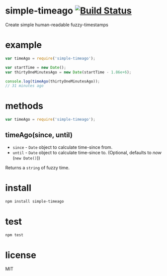 
# simple-timeago  [![Build Status](https://travis-ci.org/alexander-daniel/simple-timeago.svg?branch=master)](https://travis-ci.org/alexander-daniel/simple-timeago)
Create simple human-readable fuzzy-timestamps


# example
```javascript
var timeAgo = require('simple-timeago');

var startTime = new Date();
var thirtyOneMinutesAgo = new Date(startTime - 1.86e+6);

console.log(timeAgo(thirtyOneMinutesAgo));
// 31 minutes ago
```

# methods
```javascript
var timeAgo = require('simple-timeago');
```

## timeAgo(since, until)
- `since` - `Date` object to calculate time-since from.
- `until` - `Date` object to calculate time-since to. (Optional, defaults to *now* (`new Date()`))

Returns a `string` of fuzzy time.

# install
```bash
npm install simple-timeago
```

# test
```bash
npm test
```

# license
MIT
